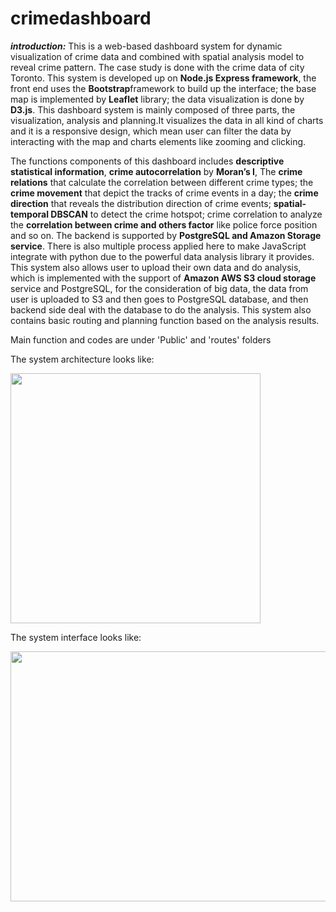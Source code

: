 # crimedashboard
***introduction:***
This is a web-based dashboard system for dynamic visualization of crime data and combined with spatial analysis model to reveal crime pattern. The case study is done with the crime data of city Toronto. This system is developed up on **Node.js Express framework**, the front end uses the **Bootstrap**framework to build up the interface; the base map is implemented by **Leaflet** library; the data visualization is done  by **D3.js**.
This dashboard system is mainly composed of three parts, the visualization, analysis and planning.It visualizes the data in all kind of charts and it is a responsive design, which mean user can filter the data by interacting with the map and charts elements like zooming and clicking. 
 
The functions components of this dashboard includes **descriptive statistical information**, **crime autocorrelation** by **Moran’s I**,  The **crime relations** that calculate the correlation between different crime types; the **crime movement** that depict the tracks of crime events in a day; the **crime direction** that reveals the distribution direction of crime events; **spatial-temporal DBSCAN** to detect the crime hotspot; crime correlation to analyze the **correlation between crime and others factor** like police force position and so on.
 The backend is supported by **PostgreSQL and Amazon Storage service**. There is also multiple process applied here to make JavaScript integrate with python due to the powerful data analysis library it provides. This system also allows user to upload their own data and do analysis, which is implemented with the support of **Amazon AWS S3 cloud storage** service and PostgreSQL, for the consideration of big data, the data from user is uploaded to S3 and then goes to PostgreSQL database, and then backend side deal with the database to do the analysis. This system also contains basic routing and planning function based on the analysis results.

Main function and codes are under 'Public' and 'routes' folders

The system architecture looks like:

<img src='https://github.com/siyuan1995/crimedashboard/blob/master/dfsf.png' width=400 Height=400>

The system interface looks like:

<img src='https://github.com/siyuan1995/crimedashboard/blob/master/Interface.png' width=800 Height=400>
